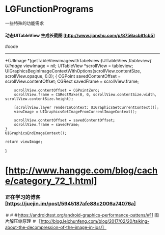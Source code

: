 # LGFunctionPrograms
一些特殊的功能需求

#### 动态UITableView 生成长截图 [http://www.jianshu.com/p/8756acb81cb5]
#code
____
+(UIImage *)getTableViewimagewithTabelview:(UITableView *)tableview{
    UIImage* viewImage = nil;
    UITableView *scrollView = tableview;
    UIGraphicsBeginImageContextWithOptions(scrollView.contentSize, scrollView.opaque, 0.0);
    {
        CGPoint savedContentOffset = scrollView.contentOffset;
        CGRect savedFrame = scrollView.frame;

        scrollView.contentOffset = CGPointZero;
        scrollView.frame = CGRectMake(0, 0, scrollView.contentSize.width, scrollView.contentSize.height);

        [scrollView.layer renderInContext: UIGraphicsGetCurrentContext()];
        viewImage = UIGraphicsGetImageFromCurrentImageContext();

        scrollView.contentOffset = savedContentOffset;
        scrollView.frame = savedFrame;
    }
    UIGraphicsEndImageContext();

    return viewImage;
}


# [http://www.hangge.com/blog/cache/category_72_1.html]
### 正在学习的博客 [https://juejin.im/post/5945187afe88c2006a74076a]

＃＃＃https://androidtest.org/android-graphics-performance-pattens/#11
图片解压缩原理
＃［http://blog.leichunfeng.com/blog/2017/02/20/talking-about-the-decompression-of-the-image-in-ios/］
